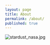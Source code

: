 ```yaml
---
layout: page
title: About
permalink: /about/
published: true
---
```


![stardust_nasa.jpg]({{site.baseurl}}/images/stardust_nasa.jpg)

